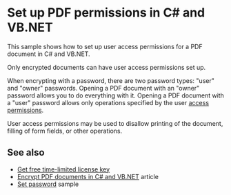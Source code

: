 # Set up PDF permissions in C# and VB.NET
This sample shows how to set up user access permissions for a PDF document in C# and VB.NET.

Only encrypted documents can have user access permissions set up.

When encrypting with a password, there are two password types: "user" and "owner" passwords. Opening a PDF document with an "owner" password allows you to do everything with it. Opening a PDF document with a "user" password allows only operations specified by the user [access permissions](https://bitmiracle.com/pdf-library/api/pdfpermissions).

User access permissions may be used to disallow printing of the document, filling of form fields, or other operations. 

## See also
* [Get free time-limited license key](https://bitmiracle.com/pdf-library/download-pdf-library.aspx)
* [Encrypt PDF documents in C# and VB.NET](https://bitmiracle.com/pdf-library/encrypt-pdf.aspx) article
* [Set password](/Samples/Security/SetPassword) sample
